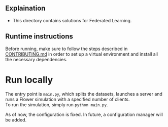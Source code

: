 ## Explaination
- This directory contains solutions for Federated Learning.

## Runtime instructions

Before running, make sure to follow the steps described in [CONTRIBUTING.md](/CONTRIBUTING.md) in order to set up a virtual environment and install all the necessary dependencies.

# Run locally
The entry point is `main.py`, which splits the datasets, launches a server and runs a Flower simulation with a specified number of clients.\
To run the simulation, simply run `python main.py`.

As of now, the configuration is fixed. In future, a configuration manager will be added.
